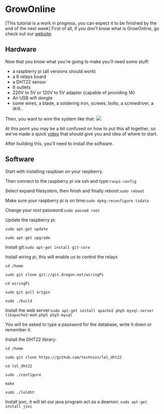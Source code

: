 # GrowOnline
[This tutorial is a work in progress, you can expect it to be finished by the end of the next week]
First of all, if you don't know what is GrowOnline, go check out our [website](http://growonline.fr).

## Hardware
Now that you know what you're going to make you'll need some stuff:
- a raspberry pi (all versions should work)
- a 6 relays board
- a DHT22 sensor
- 6 outlets
- 220V to 5V or 120V to 5V adapter (capable of providing 1A)
- An USB wifi dongle
- some wires, a blade, a soldering iron, screws, bolts, a screwdriver, a drill..

Then, you want to wire the system like that:
![]({{site.baseurl}}/GrowOnline_bb.png)

At this point you may be a bit confused on how to put this all together, so we've made a quick [video](https://vimeo.com/156953965) that should give you and idea of where to start.

After building this, you'll need to install the software.

## Software
Start with installing raspbian on your raspberry.

Then connect to the raspberry pi via ssh and type:`raspi-config`

Select expand filesystem, then finish and finally reboot:`sudo reboot`

Make sure your raspberry pi is on time:`sudo dpkg-reconfigure tzdata`

Change your root password:`sudo passwd root`

Update the raspberry pi:

`sudo apt-get update`

`sudo apt-get upgrade`


Install git:`sudo apt-get install git-core`

Install wiring pi, this will enable us to control the relays

`cd /home`

`sudo git clone git://git.drogon.net/wiringPi`

`cd wiringPi`

`sudo git pull origin`

`sudo ./build`

Install the web server:`sudo apt-get install apache2 php5 mysql-server libapache2-mod-php5 php5-mysql`

You will be asked to type a password for the database, write it down or remember it.

Install the DHT22 library:

`cd /home`

`sudo git clone https://github.com/technion/lol_dht22`

`cd lol_dht22`

`sudo ./configure`

`make`

`sudo ./loldht`


Install jsvc, it will let our java program act as a deamon:
`sudo apt-get install jsvc`
